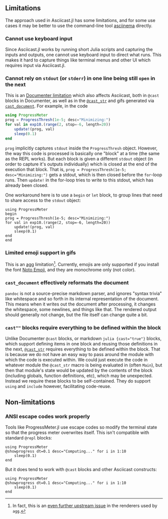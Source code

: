 ## Limitations

The approach used in Asciicast.jl has some limitations, and for some use cases it may be better to use the command-line tool [asciinema](https://asciinema.org/docs/getting-started) directly.

### Cannot use keyboard input

Since Asciicast.jl works by running short Julia scripts and capturing the inputs and outputs, one cannot use keyboard input to direct what runs. This makes it hard to capture things like terminal menus and other UI which requires input via Asciicast.jl.

### Cannot rely on `stdout` (or `stderr`) in one line being still `open` in the next

This is an [Documenter limitation](https://github.com/JuliaDocs/Documenter.jl/issues/1580#issuecomment-1849121475) which also affects Asciicast, both in `@cast` blocks in Documenter, as well as in the [`@cast_str`](@ref) and gifs generated via [`cast_document`](@ref). For example, in the code
```julia
using ProgressMeter
prog = ProgressThresh(1e-5; desc="Minimizing:")
for val in exp10.(range(2, stop=-6, length=20))
    update!(prog, val)
    sleep(0.1)
end
```
`prog` implicitly captures `stdout` inside the `ProgressThresh` object. However, the way this code is processed is basically one "block" at a time (the same as the REPL works). But each block is given a different `stdout` object (in order to capture it's outputs individually) which is closed at the end of the execution that block. That is, `prog = ProgressThresh(1e-5; desc="Minimizing:")` gets a stdout, which is then closed before the `for`-loop runs. Then `update!` in the for-loop tries to write to this stdout, which has already been closed.

One workaround here is to use a `begin` or `let` block, to group lines that need to share access to the `stdout` object:

```@cast; height=10
using ProgressMeter
begin
prog = ProgressThresh(1e-5; desc="Minimizing:")
for val in exp10.(range(2, stop=-6, length=20))
    update!(prog, val)
    sleep(0.1)
end
end
```

### Limited emoji support in gifs

This is an [agg](https://github.com/asciinema/agg#emoji) limitation[^1]. Currently, emojis are only supported if you install the font [Noto Emoji](https://fonts.google.com/noto/specimen/Noto+Emoji), and they are monochrome only (not color).

[^1]: In fact, this is an [even further upstream issue](https://github.com/asciinema/agg/issues/28#issuecomment-1490383327) in the renderers used by `agg`.

### `cast_document` effectively reformats the document

`pandoc` is not a source-precise markdown parser, and ignores "syntax trivia" like whitespace and so forth in its internal representation of the document. This means when it writes out the document after processing, it changes the whitespace, some newlines, and things like that. The rendered output should generally not change, but the file itself can change quite a bit.

### `cast""` blocks require everything to be defined within the block

Unlike Documenter `@cast` blocks, or markdown `julia {cast="true"}` blocks, which support defining items in one block and reusing those definitions in the next, [`@cast_str`](@ref) requires everything to be defined within the block. That is because we do not have an easy way to pass around the module with which the code is executed within. We could just execute the code in whatever module the `@cast_str` macro is being evaluated in (often `Main`), but then that module's state would be updated by the contents of the block (including globals, function definitions, etc), which may be unexpected. Instead we require these blocks to be self-contained. They do support `using` and `include` however, facilitating code-reuse.

## Non-limitations

### ANSI escape codes work properly

Tools like ProgressMeter.jl use escape codes so modify the terminal state so that the progress meter overwrites itself. This isn't compatible with standard `@repl` blocks:

```@repl
using ProgressMeter
@showprogress dt=0.1 desc="Computing..." for i in 1:10
    sleep(0.1)
end
```

But it does tend to work with `@cast` blocks and other Asciicast constructs:

```@cast; height=10, delay=0, loop=true
using ProgressMeter
@showprogress dt=0.1 desc="Computing..." for i in 1:10
    sleep(0.1)
end
```
